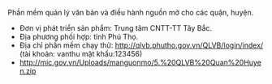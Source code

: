 Phần mềm quản lý văn bản và điều hành nguồn mở cho các quận, huyện.
- Đơn vị phát triển sản phẩm: Trung tâm CNTT-TT Tây Bắc.
- Địa phương phối hợp: tỉnh Phú Thọ.
- Địa chỉ phần mềm chạy thử: http://qlvb.phutho.gov.vn/QLVB/login/index/ (tài khoản: vanthu mật khẩu:123456)
- http://mic.gov.vn/Uploads/manguonmo/5.%20QLVB%20Quan%20Huyen.zip